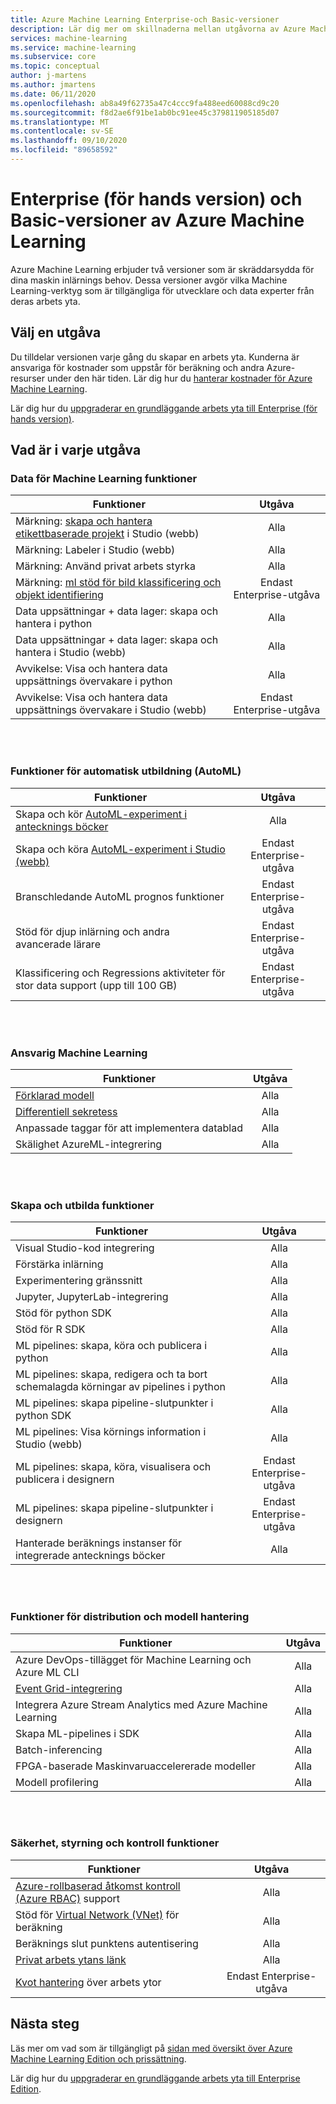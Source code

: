 ```yaml
---
title: Azure Machine Learning Enterprise-och Basic-versioner
description: Lär dig mer om skillnaderna mellan utgåvorna av Azure Machine Learning.
services: machine-learning
ms.service: machine-learning
ms.subservice: core
ms.topic: conceptual
author: j-martens
ms.author: jmartens
ms.date: 06/11/2020
ms.openlocfilehash: ab8a49f62735a47c4ccc9fa488eed60088cd9c20
ms.sourcegitcommit: f8d2ae6f91be1ab0bc91ee45c379811905185d07
ms.translationtype: MT
ms.contentlocale: sv-SE
ms.lasthandoff: 09/10/2020
ms.locfileid: "89658592"
---
```

# <a name="enterprise-preview-and-basic-editions-of-azure-machine-learning"></a>Enterprise (för hands version) och Basic-versioner av Azure Machine Learning 

Azure Machine Learning erbjuder två versioner som är skräddarsydda för dina maskin inlärnings behov. Dessa versioner avgör vilka Machine Learning-verktyg som är tillgängliga för utvecklare och data experter från deras arbets yta.

## <a name="choose-an-edition"></a>Välj en utgåva

Du tilldelar versionen varje gång du skapar en arbets yta. Kunderna är ansvariga för kostnader som uppstår för beräkning och andra Azure-resurser under den här tiden. Lär dig hur du [hanterar kostnader för Azure Machine Learning](concept-plan-manage-cost.md).

Lär dig hur du [uppgraderar en grundläggande arbets yta till Enterprise (för hands version)](how-to-manage-workspace.md#upgrade). 

## <a name="whats-in-each-edition"></a>Vad är i varje utgåva

### <a name="data-for-machine-learning-capabilities"></a>Data för Machine Learning funktioner  

| Funktioner                     | Utgåva                 |
|------------------------------------------------------------------------------------|:-----------:|
| Märkning: [skapa och hantera etikettbaserade projekt](tutorial-labeling.md) i Studio (webb)                                                | Alla                     |
| Märkning: Labeler i Studio (webb)                                    | Alla                     |
| Märkning: Använd privat arbets styrka                               | Alla                     |
| Märkning: [ml stöd för bild klassificering och objekt identifiering](how-to-label-images.md)                  | Endast Enterprise-utgåva |
| Data uppsättningar + data lager: skapa och hantera i python                       | Alla                     |
| Data uppsättningar + data lager: skapa och hantera i Studio (webb)                         | Alla                     |
| Avvikelse: Visa och hantera data uppsättnings övervakare i python                           | Alla                     |
| Avvikelse: Visa och hantera data uppsättnings övervakare i Studio (webb)                            | Endast Enterprise-utgåva |


<br/>
<br/>

### <a name="automated-training-capabilities-automl"></a>Funktioner för automatisk utbildning (AutoML)

| Funktioner    | Utgåva                 |
|------------------------------------------------------------------------------------|:-----------:|
| Skapa och kör [AutoML-experiment i antecknings böcker](how-to-configure-auto-train.md)               | Alla                     |
| Skapa och köra  [AutoML-experiment i Studio (webb)](how-to-use-automated-ml-for-ml-models.md)   | Endast Enterprise-utgåva |
| Branschledande AutoML prognos funktioner             | Endast Enterprise-utgåva |
| Stöd för djup inlärning och andra avancerade lärare | Endast Enterprise-utgåva |
| Klassificering och Regressions aktiviteter för stor data support (upp till 100 GB)                     | Endast Enterprise-utgåva |


<br/>
<br/>

### <a name="responsible-machine-learning"></a>Ansvarig Machine Learning

| Funktioner    | Utgåva                 |
|------------------------------------------------------------------------------------|:-----------:|
| [Förklarad modell](how-to-machine-learning-interpretability-automl.md)                                              | Alla                     |
| [Differentiell sekretess](how-to-differential-privacy.md)                          | Alla                     |
| Anpassade taggar för att implementera datablad    | Alla                     |
| Skälighet AzureML-integrering                                      | Alla                     |

<br/>
<br/>


### <a name="build-and-train-capabilities"></a>Skapa och utbilda funktioner

| Funktioner    | Utgåva                 |
|------------------------------------------------------------------------------------|:-----------:|
| Visual Studio-kod integrering                                                     | Alla                     |
| Förstärka inlärning                                                             | Alla                     |
| Experimentering gränssnitt                                                                 | Alla                     |
| Jupyter, JupyterLab-integrering                                                    | Alla                     |
| Stöd för python SDK                                                                 | Alla                     |
| Stöd för R SDK                                                                      | Alla                     |
| ML pipelines: skapa, köra och publicera i python                           | Alla                     |
| ML pipelines: skapa, redigera och ta bort schemalagda körningar av pipelines i python| Alla                     |
| ML pipelines: skapa pipeline-slutpunkter i python SDK                                   | Alla                     |
| ML pipelines: Visa körnings information i Studio (webb)                                              | Alla                     |
| ML pipelines: skapa, köra, visualisera och publicera i designern                  | Endast Enterprise-utgåva |
| ML pipelines: skapa pipeline-slutpunkter i designern | Endast Enterprise-utgåva |
| Hanterade beräknings instanser för integrerade antecknings böcker                                 | Alla                     |


<br/>
<br/>

### <a name="deployment-and-model-management-capabilities"></a>Funktioner för distribution och modell hantering

| Funktioner                            | Utgåva                 |
|------------------------------------------------------------------------------------|:-----------:|
| Azure DevOps-tillägget för Machine Learning och Azure ML CLI                 | Alla                     |
| [Event Grid-integrering](how-to-use-event-grid.md)                                                             | Alla                     |
| Integrera Azure Stream Analytics med Azure Machine Learning                       | Alla                     |
| Skapa ML-pipelines i SDK                                                         | Alla                     |
| Batch-inferencing                                                                  | Alla                     |
| FPGA-baserade Maskinvaruaccelererade modeller                                             | Alla                     |
| Modell profilering                                                                    | Alla                     |

<br/>
<br/>

### <a name="security-governance-and-control-capabilities"></a>Säkerhet, styrning och kontroll funktioner

| Funktioner     | Utgåva                 |
|------------------------------------------------------------------------------------|:-----------:|
| [Azure-rollbaserad åtkomst kontroll (Azure RBAC)](how-to-assign-roles.md) support                                           | Alla                     |
| Stöd för [Virtual Network (VNet)](how-to-secure-training-vnet.md) för beräkning                                         | Alla                     |
| Beräknings slut punktens autentisering                                                    | Alla                     |
| [Privat arbets ytans länk](how-to-configure-private-link.md)                                                            | Alla                     |
| [Kvot hantering](how-to-manage-quotas.md) över arbets ytor                                                 | Endast Enterprise-utgåva |

## <a name="next-steps"></a>Nästa steg

Läs mer om vad som är tillgängligt på [sidan med översikt över Azure Machine Learning Edition och prissättning](https://azure.microsoft.com/pricing/details/machine-learning/). 

Lär dig hur du [uppgraderar en grundläggande arbets yta till Enterprise Edition](how-to-manage-workspace.md#upgrade). 
